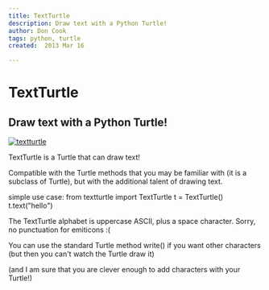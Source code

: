 ```yaml
---
title: TextTurtle
description: Draw text with a Python Turtle!
author: Don Cook
tags: python, turtle
created:  2013 Mar 16

---
```


TextTurtle
=========

## Draw text with a Python Turtle!

[![textturtle](https://raw.github.com/theepdinker/textturtle/master/img/screenshot.png)](#features)

TextTurtle is a Turtle that can draw text!

Compatible with the Turtle methods that you may be familiar with
(it is a subclass of Turtle), but with the additional talent of drawing text.

simple use case:
    from textturtle import TextTurtle
    t = TextTurtle()
    t.text("hello")

The TextTurtle alphabet is uppercase ASCII, plus a space character.
Sorry, no punctuation for emiticons :(

You can use the standard Turtle method write() if you want other 
characters (but then you can't watch the Turtle draw it)

(and I am sure that you are clever enough to add characters with your Turtle!)

